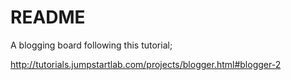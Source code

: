 # README

A blogging board following this tutorial;

http://tutorials.jumpstartlab.com/projects/blogger.html#blogger-2
